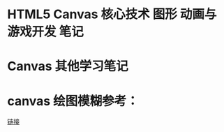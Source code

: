 # HTML5 Canvas 核心技术 图形 动画与游戏开发 笔记
# Canvas 其他学习笔记

# canvas 绘图模糊参考：
[链接](http://blog.csdn.net/leyyang/article/details/52245445)
